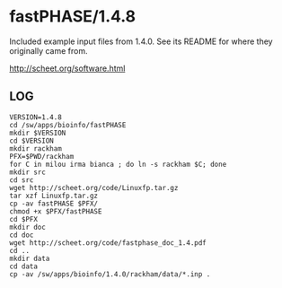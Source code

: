 fastPHASE/1.4.8
===============

Included example input files from 1.4.0.  See its README for where they originally came from.

<http://scheet.org/software.html>

LOG
---

    VERSION=1.4.8
    cd /sw/apps/bioinfo/fastPHASE
    mkdir $VERSION
    cd $VERSION
    mkdir rackham
    PFX=$PWD/rackham
    for C in milou irma bianca ; do ln -s rackham $C; done
    mkdir src
    cd src
    wget http://scheet.org/code/Linuxfp.tar.gz
    tar xzf Linuxfp.tar.gz 
    cp -av fastPHASE $PFX/
    chmod +x $PFX/fastPHASE
    cd $PFX
    mkdir doc
    cd doc
    wget http://scheet.org/code/fastphase_doc_1.4.pdf
    cd ..
    mkdir data
    cd data
    cp -av /sw/apps/bioinfo/1.4.0/rackham/data/*.inp .
